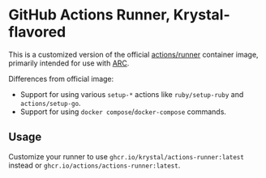 # GitHub Actions Runner, Krystal-flavored

This is a customized version of the official
[actions/runner](https://github.com/actions/runner) container image, primarily
intended for use with
[ARC](https://github.com/actions/actions-runner-controller).

Differences from official image:

- Support for using various `setup-*` actions like `ruby/setup-ruby` and
  `actions/setup-go`.
- Support for using `docker compose`/`docker-compose` commands.

## Usage

Customize your runner to use `ghcr.io/krystal/actions-runner:latest` instead or
`ghcr.io/actions/actions-runner:latest`.
